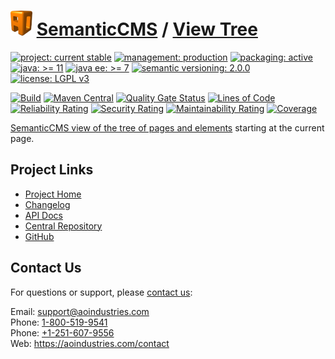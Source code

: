 # [<img src="ao-logo.png" alt="AO Logo" width="35" height="40">](https://github.com/ao-apps) [SemanticCMS](https://github.com/ao-apps/semanticcms) / [View Tree](https://github.com/ao-apps/semanticcms-view-tree)

[![project: current stable](https://semanticcms.com/ao-badges/project-current-stable.svg)](https://aoindustries.com/life-cycle#project-current-stable)
[![management: production](https://semanticcms.com/ao-badges/management-production.svg)](https://aoindustries.com/life-cycle#management-production)
[![packaging: active](https://semanticcms.com/ao-badges/packaging-active.svg)](https://aoindustries.com/life-cycle#packaging-active)  
[![java: &gt;= 11](https://semanticcms.com/ao-badges/java-11.svg)](https://docs.oracle.com/en/java/javase/11/)
[![java ee: &gt;= 7](https://semanticcms.com/ao-badges/javaee-7.svg)](https://docs.oracle.com/javaee/7/)
[![semantic versioning: 2.0.0](https://semanticcms.com/ao-badges/semver-2.0.0.svg)](https://semver.org/spec/v2.0.0.html)
[![license: LGPL v3](https://semanticcms.com/ao-badges/license-lgpl-3.0.svg)](https://www.gnu.org/licenses/lgpl-3.0)

[![Build](https://github.com/ao-apps/semanticcms-view-tree/workflows/Build/badge.svg?branch=1.x)](https://github.com/ao-apps/semanticcms-view-tree/actions?query=workflow%3ABuild)
[![Maven Central](https://maven-badges.herokuapp.com/maven-central/com.semanticcms/semanticcms-view-tree/badge.svg)](https://maven-badges.herokuapp.com/maven-central/com.semanticcms/semanticcms-view-tree)
[![Quality Gate Status](https://sonarcloud.io/api/project_badges/measure?branch=1.x&project=com.semanticcms%3Asemanticcms-view-tree&metric=alert_status)](https://sonarcloud.io/dashboard?branch=1.x&id=com.semanticcms%3Asemanticcms-view-tree)
[![Lines of Code](https://sonarcloud.io/api/project_badges/measure?branch=1.x&project=com.semanticcms%3Asemanticcms-view-tree&metric=ncloc)](https://sonarcloud.io/component_measures?branch=1.x&id=com.semanticcms%3Asemanticcms-view-tree&metric=ncloc)  
[![Reliability Rating](https://sonarcloud.io/api/project_badges/measure?branch=1.x&project=com.semanticcms%3Asemanticcms-view-tree&metric=reliability_rating)](https://sonarcloud.io/component_measures?branch=1.x&id=com.semanticcms%3Asemanticcms-view-tree&metric=Reliability)
[![Security Rating](https://sonarcloud.io/api/project_badges/measure?branch=1.x&project=com.semanticcms%3Asemanticcms-view-tree&metric=security_rating)](https://sonarcloud.io/component_measures?branch=1.x&id=com.semanticcms%3Asemanticcms-view-tree&metric=Security)
[![Maintainability Rating](https://sonarcloud.io/api/project_badges/measure?branch=1.x&project=com.semanticcms%3Asemanticcms-view-tree&metric=sqale_rating)](https://sonarcloud.io/component_measures?branch=1.x&id=com.semanticcms%3Asemanticcms-view-tree&metric=Maintainability)
[![Coverage](https://sonarcloud.io/api/project_badges/measure?branch=1.x&project=com.semanticcms%3Asemanticcms-view-tree&metric=coverage)](https://sonarcloud.io/component_measures?branch=1.x&id=com.semanticcms%3Asemanticcms-view-tree&metric=Coverage)

[SemanticCMS view of the tree of pages and elements](https://github.com/ao-apps/semanticcms-view-tree) starting at the current page.

## Project Links
* [Project Home](https://semanticcms.com/view-tree/)
* [Changelog](https://semanticcms.com/view-tree/changelog)
* [API Docs](https://semanticcms.com/view-tree/apidocs/)
* [Central Repository](https://central.sonatype.com/artifact/com.semanticcms/semanticcms-view-tree)
* [GitHub](https://github.com/ao-apps/semanticcms-view-tree)

## Contact Us
For questions or support, please [contact us](https://aoindustries.com/contact):

Email: [support@aoindustries.com](mailto:support@aoindustries.com)  
Phone: [1-800-519-9541](tel:1-800-519-9541)  
Phone: [+1-251-607-9556](tel:+1-251-607-9556)  
Web: https://aoindustries.com/contact
